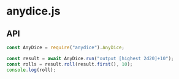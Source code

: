 anydice.js
==========

## API

```javascript
const AnyDice = require("anydice").AnyDice;

const result = await AnyDice.run("output [highest 2d20]+10");
const rolls = result.roll(result.first(), 10);
console.log(roll);
```
